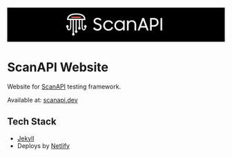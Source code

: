![](https://github.com/scanapi/design/raw/master/images/github-hero-dark.png)

# ScanAPI Website

Website for [ScanAPI](https://github.com/scanapi/scanapi) testing framework.

Available at: [scanapi.dev](https://scanapi.dev)

## Tech Stack
- [Jekyll](https://jekyllrb.com)
- Deploys by [Netlify](https://www.netlify.com)
